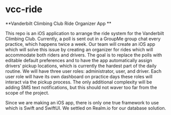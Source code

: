 # vcc-ride
**Vanderbilt Climbing Club Ride Organizer App
**

This repo is an iOS application to arrange the ride system for the Vanderbilt Climbing Club.  Currently, a poll is sent out in a GroupMe group chat every practice, which happens twice a week. Our team will create an iOS app which will solve this issue by creating an organizer for rides which will accommodate both riders and drivers. The goal is to replace the polls with editable default preferences and to have the app automatically assign drivers’ pickup locations, which is currently the hardest part of the daily routine. We will have three user roles: administrator, user, and driver. Each user role will have its own dashboard on practice days these roles will interact via the pickup process. The only additional complexity will be adding SMS text notifications, but this should not waver too far from the scope of the project. 

Since we are making an iOS app, there is only one true framework to use which is Swift and SwiftUI. We settled on Realm.io for our database solution. 
